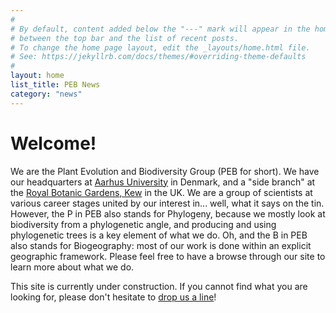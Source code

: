 ```yaml
---
#
# By default, content added below the "---" mark will appear in the home page
# between the top bar and the list of recent posts.
# To change the home page layout, edit the _layouts/home.html file.
# See: https://jekyllrb.com/docs/themes/#overriding-theme-defaults
#
layout: home
list_title: PEB News
category: "news"
---
```

# Welcome!
We are the Plant Evolution and Biodiversity Group (PEB for short). We have our headquarters at [Aarhus University](https://bios.au.dk) in Denmark, and a "side branch" at the [Royal Botanic Gardens, Kew](https://www.kew.org/science) in the UK. We are a group of scientists at various career stages united by our interest in... well, what it says on the tin. However, the P in PEB also stands for Phylogeny, because we mostly look at biodiversity from a phylogenetic angle, and producing and using phylogenetic trees is a key element of what we do. Oh, and the B in PEB also stands for Biogeography: most of our work is done within an explicit geographic framework. Please feel free to have a browse through our site to learn more about what we do. 

This site is currently under construction. If you cannot find what you are looking for, please don't hesitate to [drop us a line](mailto:wolf.eiserhardt@bios.au.dk)! 



